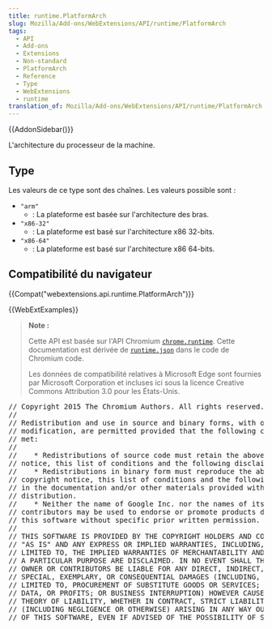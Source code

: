 ```yaml
---
title: runtime.PlatformArch
slug: Mozilla/Add-ons/WebExtensions/API/runtime/PlatformArch
tags:
  - API
  - Add-ons
  - Extensions
  - Non-standard
  - PlatformArch
  - Reference
  - Type
  - WebExtensions
  - runtime
translation_of: Mozilla/Add-ons/WebExtensions/API/runtime/PlatformArch
---
```

{{AddonSidebar()}}

L'architecture du processeur de la machine.

## Type

Les valeurs de ce type sont des chaînes. Les valeurs possible sont  :

- `"arm"`
  - : La plateforme est basée sur l'architecture des bras.
- `"x86-32"`
  - : La plateforme est basé sur l'architecture x86 32-bits.
- `"x86-64"`
  - : La plateforme est basé sur l'architecture x86 64-bits.

## Compatibilité du navigateur

{{Compat("webextensions.api.runtime.PlatformArch")}}

{{WebExtExamples}}

> **Note :**
>
> Cette API est basée sur l'API Chromium [`chrome.runtime`](https://developer.chrome.com/extensions/runtime#event-onConnect). Cette documentation est dérivée de [`runtime.json`](https://chromium.googlesource.com/chromium/src/+/master/extensions/common/api/runtime.json) dans le code de Chromium code.
>
> Les données de compatibilité relatives à Microsoft Edge sont fournies par Microsoft Corporation et incluses ici sous la licence Creative Commons Attribution 3.0 pour les États-Unis.

<div class="hidden"><pre>// Copyright 2015 The Chromium Authors. All rights reserved.
//
// Redistribution and use in source and binary forms, with or without
// modification, are permitted provided that the following conditions are
// met:
//
//    * Redistributions of source code must retain the above copyright
// notice, this list of conditions and the following disclaimer.
//    * Redistributions in binary form must reproduce the above
// copyright notice, this list of conditions and the following disclaimer
// in the documentation and/or other materials provided with the
// distribution.
//    * Neither the name of Google Inc. nor the names of its
// contributors may be used to endorse or promote products derived from
// this software without specific prior written permission.
//
// THIS SOFTWARE IS PROVIDED BY THE COPYRIGHT HOLDERS AND CONTRIBUTORS
// "AS IS" AND ANY EXPRESS OR IMPLIED WARRANTIES, INCLUDING, BUT NOT
// LIMITED TO, THE IMPLIED WARRANTIES OF MERCHANTABILITY AND FITNESS FOR
// A PARTICULAR PURPOSE ARE DISCLAIMED. IN NO EVENT SHALL THE COPYRIGHT
// OWNER OR CONTRIBUTORS BE LIABLE FOR ANY DIRECT, INDIRECT, INCIDENTAL,
// SPECIAL, EXEMPLARY, OR CONSEQUENTIAL DAMAGES (INCLUDING, BUT NOT
// LIMITED TO, PROCUREMENT OF SUBSTITUTE GOODS OR SERVICES; LOSS OF USE,
// DATA, OR PROFITS; OR BUSINESS INTERRUPTION) HOWEVER CAUSED AND ON ANY
// THEORY OF LIABILITY, WHETHER IN CONTRACT, STRICT LIABILITY, OR TORT
// (INCLUDING NEGLIGENCE OR OTHERWISE) ARISING IN ANY WAY OUT OF THE USE
// OF THIS SOFTWARE, EVEN IF ADVISED OF THE POSSIBILITY OF SUCH DAMAGE.
</pre></div>

